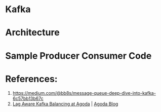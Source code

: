 # Kafka


# Architecture


# Sample Producer Consumer Code


# References:
1. https://medium.com/@bb8s/message-queue-deep-dive-into-kafka-6c57bb13b67c
2. [Lag Aware Kafka Balancing at Agoda](https://newsletter.systemdesigncodex.com/p/kafka-load-balancing-at-agoda) | [Agoda Blog](https://medium.com/agoda-engineering/how-we-solve-load-balancing-challenges-in-apache-kafka-8cd88fdad02b)
